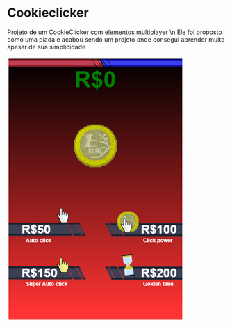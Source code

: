 # Cookieclicker

Projeto de um CookieClicker com elementos multiplayer \n
Ele foi proposto como uma piada e acabou sendo um projeto onde consegui aprender muito apesar de sua simplicidade

![](/imgs/Capturar.png)
